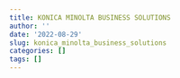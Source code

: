 ```yaml
---
title: KONICA MINOLTA BUSINESS SOLUTIONS
author: ''
date: '2022-08-29'
slug: konica_minolta_business_solutions
categories: []
tags: []
---
```


